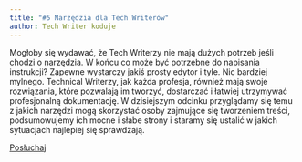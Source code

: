 ```yaml
---
title: "#5 Narzędzia dla Tech Writerów"
author: Tech Writer koduje
---
```


Mogłoby się wydawać, że Tech Writerzy nie mają dużych potrzeb jeśli chodzi o narzędzia. W końcu co może być potrzebne do napisania instrukcji? Zapewne wystarczy jakiś prosty edytor i tyle. Nic bardziej mylnego. Technical Writerzy, jak każda profesja, również mają swoje rozwiązania, które pozwalają im tworzyć, dostarczać i łatwiej utrzymywać profesjonalną dokumentację. W dzisiejszym odcinku przyglądamy się temu z jakich narzędzi mogą skorzystać osoby zajmujące się tworzeniem treści, podsumowujemy ich mocne i słabe strony i staramy się ustalić w jakich sytuacjach najlepiej się sprawdzają.

<a class="listenButton pixelButton" href="https://anchor.fm/docdeveloper/episodes/5-Narzdzia-dla-Tech-Writerw-e4murr/a-ajdbdd" target="_blank" rel="noopener noreferrer">Posłuchaj</a>
